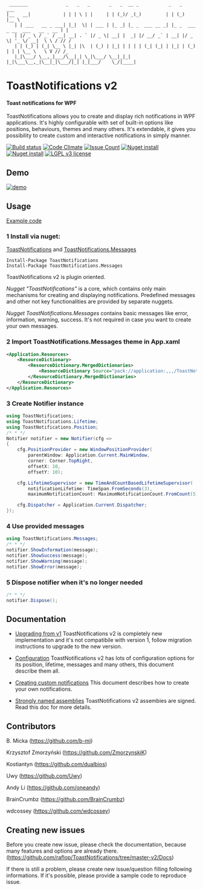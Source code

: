 ```
 _______              _   _   _       _   _  __ _           _   _                         ___  
|__   __|            | | | \ | |     | | (_)/ _(_)         | | (_)                       |__ \
   | | ___   __ _ ___| |_|  \| | ___ | |_ _| |_ _  ___ __ _| |_ _  ___  _ __  ___   __   __ ) |
   | |/ _ \ / _` / __| __| . ` |/ _ \| __| |  _| |/ __/ _` | __| |/ _ \| '_ \/ __|  \ \ / // /
   | | (_) | (_| \__ \ |_| |\  | (_) | |_| | | | | (_| (_| | |_| | (_) | | | \__ \   \ V // /_
   |_|\___/ \__,_|___/\__|_| \_|\___/ \__|_|_| |_|\___\__,_|\__|_|\___/|_| |_|___/    \_/|____|

```

# ToastNotifications v2
#### Toast notifications for WPF

ToastNotifications allows you to create and display rich notifications in WPF applications.
It's highly configurable with set of built-in options like positions, behaviours, themes and many others.
It's extendable, it gives you possibility to create custom and interactive notifications in simply manner.

[![Build status](https://ci.appveyor.com/api/projects/status/xk2e7g0nxfh5v92q?svg=true)](https://ci.appveyor.com/project/raflop/toastnotifications)
[![Code Climate](https://codeclimate.com/github/raflop/ToastNotifications/badges/gpa.svg)](https://codeclimate.com/github/raflop/ToastNotifications)
[![Issue Count](https://codeclimate.com/github/raflop/ToastNotifications/badges/issue_count.svg)](https://codeclimate.com/github/raflop/ToastNotifications)
[![Nuget install](https://img.shields.io/badge/nuget-install-green.svg)](https://www.nuget.org/packages/ToastNotifications/)
[![Nuget install](https://img.shields.io/badge/nuget-install-green.svg)](https://www.nuget.org/packages/ToastNotifications.Messages/)
[![LGPL v3 license](https://img.shields.io/badge/license-LGPLV3-blue.svg)](https://github.com/raflop/ToastNotifications/blob/master-v2/license)

## Demo

[![demo](https://raw.githubusercontent.com/raflop/ToastNotifications/master-v2/Media/demo.gif)](https://raw.githubusercontent.com/raflop/ToastNotifications/master-v2/Media/demo.gif)

## Usage

[Example code](https://github.com/raflop/ToastNotifications/tree/master-v2/Src/Examples/BasicUsageExample)

### 1 Install via nuget:
[ToastNotifications](https://www.nuget.org/packages/ToastNotifications/) and [ToastNotifications.Messages](https://www.nuget.org/packages/ToastNotifications.Messages/)

```
Install-Package ToastNotifications
Install-Package ToastNotifications.Messages
```

ToastNotifications v2 is plugin oriented.

*Nugget "ToastNotifications"* is a core, which contains only main mechanisms for creating and displaying notifications.
Predefined messages and other not key functionalities are provided by separate nuggets.

*Nugget ToastNotifications.Messages* contains basic messages like error, information, warning, success.
It's not required in case you want to create your own messages.

### 2 Import ToastNotifications.Messages theme in App.xaml
```xml
<Application.Resources>
    <ResourceDictionary>
        <ResourceDictionary.MergedDictionaries>
            <ResourceDictionary Source="pack://application:,,,/ToastNotifications.Messages;component/Themes/Default.xaml" />
        </ResourceDictionary.MergedDictionaries>
    </ResourceDictionary>
</Application.Resources>
```

### 3 Create Notifier instance
```csharp
using ToastNotifications;
using ToastNotifications.Lifetime;
using ToastNotifications.Position;
/* * */
Notifier notifier = new Notifier(cfg =>
{
    cfg.PositionProvider = new WindowPositionProvider(
        parentWindow: Application.Current.MainWindow,
        corner: Corner.TopRight,
        offsetX: 10,  
        offsetY: 10);

    cfg.LifetimeSupervisor = new TimeAndCountBasedLifetimeSupervisor(
        notificationLifetime: TimeSpan.FromSeconds(3),
        maximumNotificationCount: MaximumNotificationCount.FromCount(5));

    cfg.Dispatcher = Application.Current.Dispatcher;
});
```

### 4 Use provided messages
```csharp
using ToastNotifications.Messages;
/* * */
notifier.ShowInformation(message);
notifier.ShowSuccess(message);
notifier.ShowWarning(message);
notifier.ShowError(message);
```

### 5 Dispose notifier when it's no longer needed
```csharp
/* * */
notifier.Dispose();
```

## Documentation

* [Upgrading from v1](https://github.com/raflop/ToastNotifications/blob/master-v2/Docs/Migration.md)
  ToastNotifications v2 is completely new implementation and it's not compatibile with version 1, follow migration instructions to upgrade to the new version.

* [Configuration](https://github.com/raflop/ToastNotifications/blob/master-v2/Docs/Configuration.md)
  ToastNotifications v2 has lots of configuration options for its position, lifetime, messages and many others, this document describe them all.

* [Creating custom notifications](https://github.com/raflop/ToastNotifications/blob/master-v2/Docs/CustomNotificatios.md)
  This document describes how to create your own notifications.

* [Strongly named assemblies](https://github.com/raflop/ToastNotifications/blob/master-v2/Docs/StronglyNamedAssemblies.md)
  ToastNotifications v2 assembies are signed. Read this doc for more details.

## Contributors
B. Micka (https://github.com/b-mi)

Krzysztof Zmorzyński (https://github.com/ZmorzynskiK)

Kostiantyn (https://github.com/dualbios)

Uwy (https://github.com/Uwy)

Andy Li (https://github.com/oneandy)

BrainCrumbz (https://github.com/BrainCrumbz)

wdcossey (https://github.com/wdcossey)

## Creating new issues
Before you create new issue, please check the documentation, because many features and options are already there.
(https://github.com/raflop/ToastNotifications/tree/master-v2/Docs)

If there is still a problem, please create new issue/question filling following informations. 
If it's possible, please provide a sample code to reproduce issue.
